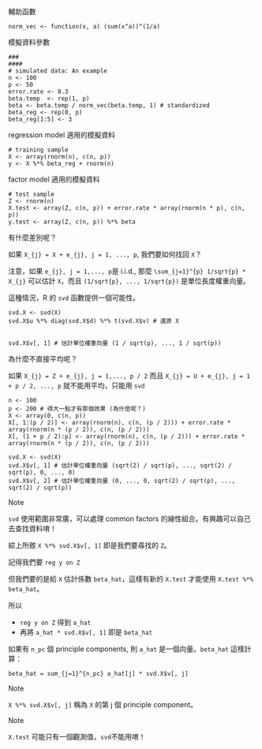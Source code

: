 輔助函數
```
norm_vec <- function(x, a) (sum(x^a))^(1/a)
```

模擬資料參數
```
###
####
# simulated data: An example
n <- 100  
p <- 50
error.rate <- 0.3
beta.temp  <- rep(1, p)
beta <- beta.temp / norm_vec(beta.temp, 1) # standardized
beta_reg <- rep(0, p)
beta_reg[1:5] <- 3
```

regression model 適用的模擬資料
```
# training sample
X <- array(rnorm(n), c(n, p))
y <- X %*% beta_reg + rnorm(n)
```

factor model 適用的模擬資料
```
# test sample
Z <- rnorm(n)
X.test <- array(Z, c(n, p)) + error.rate * array(rnorm(n * p), c(n, p))
y.test <- array(Z, c(n, p)) %*% beta

```

有什麼差別呢？

如果
`X_{j} = X + e_{j}, j = 1, ..., p`, 我們要如何找回 `X`？

注意，如果 `e_{j}, j = 1,..., p`是 i.i.d., 那麼 `\sum_{j=1}^{p} 1/sqrt{p} * X_{j}` 可以估計 `X`，而且 `(1/sqrt{p}, ..., 1/sqrt{p})` 是單位長度權重向量。

這種情況，R 的 `svd` 函數提供一個可能性。

```
svd.X <- svd(X)
svd.X$u %*% diag(svd.X$d) %*% t(svd.X$v) # 還原 X


svd.X$v[, 1] # 估計單位權重向量 (1 / sqrt(p), ..., 1 / sqrt(p))
```

為什麼不直接平均呢？

如果 `X_{j} = Z + e_{j}, j = 1,..., p / 2` 而且 `X_{j} = U + e_{j}, j = 1 + p / 2, ..., p` 就不能用平均，只能用 `svd`

```
n <- 100
p <- 200 # 得大一點才有那個效果 (為什麼呢？)
X <- array(0, c(n, p))
X[, 1:(p / 2)] <- array(rnorm(n), c(n, (p / 2))) + error.rate * array(rnorm(n * (p / 2)), c(n, (p / 2)))
X[, (1 + p / 2):p] <- array(rnorm(n), c(n, (p / 2))) + error.rate * array(rnorm(n * (p / 2)), c(n, (p / 2)))

svd.X <- svd(X)
svd.X$v[, 1] # 估計單位權重向量 (sqrt(2) / sqrt(p), ..., sqrt(2) / sqrt(p), 0, ..., 0)
svd.X$v[, 2] # 估計單位權重向量 (0, ..., 0, sqrt(2) / sqrt(p), ..., sqrt(2) / sqrt(p))

```

> [!NOTE]
> `svd` 使用範圍非常廣，可以處理 common factors 的線性組合。有興趣可以自己去查找資料唷！

綜上所敘 `X %*% svd.X$v[, 1]` 即是我們要尋找的 `Z`。

記得我們要 `reg y on Z`

但我們要的是給 `X` 估計係數 `beta_hat`，這樣有新的 `X.test` 才能使用 `X.test %*% beta_hat`。

所以 
- `reg y on Z` 得到 `a_hat`
- 再將 `a_hat * svd.X$v[, 1]` 即是 `beta_hat`

如果有 `n_pc` 個 principle components, 則 `a_hat` 是一個向量。`beta_hat` 這樣計算：
```
beta_hat = sum_{j=1}^{n_pc} a_hat[j] * svd.X$v[, j]
```



> [!NOTE]
> `X %*% svd.X$v[, j]` 稱為 `X` 的第 j 個 principle component。


> [!NOTE]
> `X.test` 可能只有一個觀測值，`svd`不能用唷！


